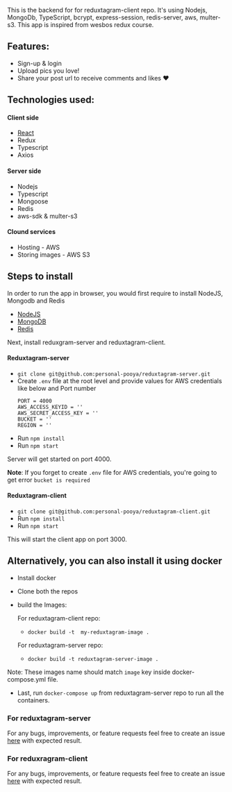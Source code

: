 This is the backend for for reduxtagram-client repo. It's using Nodejs,
MongoDb, TypeScript, bcrypt, express-session, redis-server, aws, multer-s3. This 
app is inspired from wesbos redux course.


## Features:
- Sign-up & login
- Upload pics you love!
- Share your post url to receive comments and likes ❤


## Technologies used:

#### Client side
- [React](Create-React-App)
- Redux
- Typescript
- Axios


#### Server side
- Nodejs
- Typescript
- Mongoose
- Redis
- aws-sdk & multer-s3


#### Clound services
- Hosting - AWS
- Storing images - AWS S3


## Steps to install
In order to run the app in browser, you would first require to install NodeJS, Mongodb and Redis

- [NodeJS](https://nodejs.org/en/download/)
- [MongoDB](https://docs.mongodb.com/manual/administration/install-community)
- [Redis](https://redis.io/)

Next, install reduxgram-server and reduxtagram-client.

#### Reduxtagram-server
- `git clone git@github.com:personal-pooya/reduxtagram-server.git`
- Create `.env` file at the root level and provide values for AWS credentials like below and Port number
  ```
  PORT = 4000
  AWS_ACCESS_KEYID = ''
  AWS_SECRET_ACCESS_KEY = ''
  BUCKET = ''
  REGION = ''
  ```
- Run `npm install`
- Run `npm start`

Server will get started on port 4000.

**Note**: If you forget to create `.env` file for AWS credentials, you're going to get error `bucket is required`

#### Reduxtagram-client
- `git clone git@github.com:personal-pooya/reduxtagram-client.git`
- Run `npm install`
- Run `npm start`

This will start the client app on port 3000.


## Alternatively, you can also install it using docker
- Install docker
- Clone both the repos
- build the Images:

  For reduxtagram-client repo:
  - `docker build -t  my-reduxtagram-image .`
  
  For reduxtagram-server repo:
  - `docker build -t reduxtagram-server-image .`

Note: These images name should match `image` key inside docker-compose.yml file.

- Last, run `docker-compose up` from reduxtagram-server repo to run all the containers.


### For reduxtagram-server
For any bugs, improvements, or feature requests feel free to create an issue [here](https://github.com/personal-pooya/reduxtagram-server/issues/new) with expected result.

### For reduxragram-client
For any bugs, improvements, or feature requests feel free to create an issue [here](https://github.com/personal-pooya/reduxtagram-client/issues/new) with expected result.